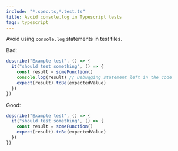 ```yaml
---
include: "*.spec.ts,*.test.ts"
title: Avoid console.log in Typescript tests
tags: typescript
---
```


Avoid using `console.log` statements in test files.

Bad:

```typescript
describe("Example test", () => {
  it("should test something", () => {
    const result = someFunction()
    console.log(result) // Debugging statement left in the code
    expect(result).toBe(expectedValue)
  })
})
```

Good:

```typescript
describe("Example test", () => {
  it("should test something", () => {
    const result = someFunction()
    expect(result).toBe(expectedValue)
  })
})
```
